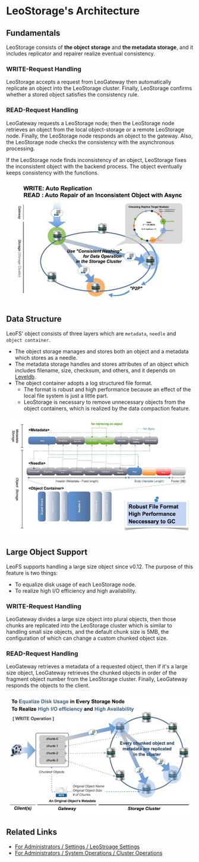# LeoStorage's Architecture

## Fundamentals

LeoStorage consists of **the object storage** and **the metadata storage**, and it includes replicator and repairer realize eventual consistency.


### WRITE-Request Handling

LeoStorage accepts a request from LeoGateway then automatically replicate an object into the LeoStorage cluster. Finally, LeoStorage confirms whether a stored object satisfies the consistency rule.


### READ-Request Handling

LeoGateway requests a LeoStorage node; then the LeoStorage node retrieves an object from the local object-storage or a remote LeoStorage node. Finally, the LeoStorage node responds an object to the gateway. Also, the LeoStorage node checks the consistency with the asynchronous processing.

If the LeoStorage node finds inconsistency of an object, LeoStorage fixes the inconsistent object with the backend process. The object eventually keeps consistency with the functions.


![](../assets/leofs-architecture.003.jpg)


## Data Structure

LeoFS’ object consists of three layers which are `metadata`, `needle` and `object container`.

* The object storage manages and stores both an object and a metadata which stores as a needle.
* The metadata storage handles and stores attributes of an object which includes filename, size, checksum, and others, and it depends on <a href="" target="_blank">Leveldb</a>.
* The object container adopts a log structured file format.
    * The format is robust and high performance because an effect of the local file system is just a little part.
    * LeoStorage is necessary to remove unnecessary objects from the object containers, which is realized by the data compaction feature.

![](../assets/leofs-architecture.005.jpg)


## Large Object Support

LeoFS supports handling a large size object since v0.12. The purpose of this feature is two things:

* To equalize disk usage of each LeoStorage node.
* To realize high I/O efficiency and high availability.


### WRITE-Request Handling

LeoGateway divides a large size object into plural objects, then those chunks are replicated into the LeoStorage cluster which is similar to handling small size objects, and the default chunk size is 5MB, the configuration of which can change a custom chunked object size.


### READ-Request Handling

LeoGateway retrieves a metadata of a requested object, then if it's a large size object, LeoGateway retrieves the chunked objects in order of the fragment object number from the LeoStorage cluster. Finally, LeoGateway responds the objects to the client.

![](../assets/leofs-architecture.006.jpg)


## Related Links

- [For Administrators / Settings / LeoStroage Settings](/admin/settings/leo_storage.md)
- [For Administrators / System Operations / Cluster Operations](/admin/system_operations/cluster.md)